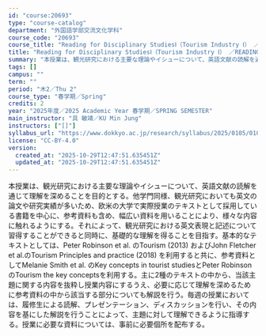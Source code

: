 ```yaml
---
id: "course:20693"
type: "course-catalog"
department: "外国語学部交流文化学科"
course_code: "20693"
course_title: "Reading for Disciplinary StudiesⅠ（Tourism Industry Ⅰ） ／READING FOR DISCIPLINARY STUDIES I"
title: "Reading for Disciplinary StudiesⅠ（Tourism Industry Ⅰ） ／READING FOR DISCIPLINARY STUDIES I"
summary: "本授業は、観光研究における主要な理論やイシューについて、英語文献の読解を通じて理解を深めることを目的とする。他学門同様、観光研究においても英文の論文や研究実績が多いため、欧米の大学で実際授業のテキストとして採用している書籍を中心に、参考資料…"
tags: []
campus: ""
term: ""
period: "木2／Thu 2"
course_type: "春学期／Spring"
credits: 2
year: "2025年度／2025 Academic Year 春学期／SPRING SEMESTER"
main_instructor: "具 敏靖／KU Min Jung"
instructors: ["[]"]
syllabus_url: "https://www.dokkyo.ac.jp/research/syllabus/2025/0105/0105_20693_ja_JP.html"
license: "CC-BY-4.0"
version:
  created_at: "2025-10-29T12:47:51.635451Z"
  updated_at: "2025-10-29T12:47:51.635451Z"
---
```

本授業は、観光研究における主要な理論やイシューについて、英語文献の読解を通じて理解を深めることを目的とする。他学門同様、観光研究においても英文の論文や研究実績が多いため、欧米の大学で実際授業のテキストとして採用している書籍を中心に、参考資料も含め、幅広い資料を用いることにより、様々な内容に触れるようにする。それによって、観光研究における英文表現と記述について習得することができると同時に、基礎的な理解を得ることを目指す。基本的なテキストとしては、Peter Robinson et al. のTourism (2013) およびJohn Fletcher et al.のTourism Principles and practice (2018) を利用すると共に、参考資料としてMelanie Smith et al. のKey concepts in tourist studiesとPeter RobinsonのTourism the key conceptsを利用する。主に2種のテキストの中から、当該主題に関する内容を抜粋し授業内容にするうえ、必要に応じて理解を深めるために参考資料の中から該当する部分についても解説を行う。毎週の授業においては、履修生による読解、プレゼンテーション、ディスカッションを行い、その内容を基にした解説を行うことによって、主題に対して理解できるように指導する。授業に必要な資料については、事前に必要個所を配布する。
